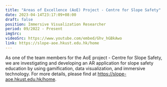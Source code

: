 ```yaml
---
title: "Areas of Excellence (AoE) Project - Centre for Slope Safety"
date: 2023-04-14T23:17:09+08:00
draft: false
position: Immersive Visualization Researcher
period: 09/2022 - Present
imgSrc:
videoSrc: https://www.youtube.com/embed/Ghv_hGBkAwo
link: https://slope-aoe.hkust.edu.hk/home
---
```


As one of the team members for the AoE project - Centre for Slope Safety, we are investigating and developing an AR application for slope safety education by using gamification, data visualization, and immersive technology.
For more details, please find at https://slope-aoe.hkust.edu.hk/home.
